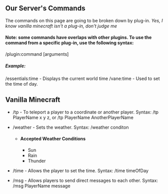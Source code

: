
## Our Server's Commands
The commands on this page are going to be broken down by plug-in. *Yes, I know vanilla minecraft isn't a plug-in, don't judge me*  

#### Note: some commands have overlaps with other plugins. To use the command from a specific plug-in, use the following syntax:  
/plugin:command [arguments]
##### Example:
/essentials:time - Displays the current world time
/vane:time - Used to set the time of day.

## Vanilla Minecraft
- /tp - To teleport a player to a coordinate or another player. Syntax: /tp PlayerName x y z, or /tp PlayerName AnotherPlayerName  
- /weather - Sets the weather. Syntax: /weather conditon
  - #### Accepted Weather Conditions
    - Sun
    - Rain
    - Thunder

- /time - Allows the player to set the time. Syntax: /time timeOfDay
- /msg - Allows players to send direct messages to each other. Syntax: /msg PlayerName message
